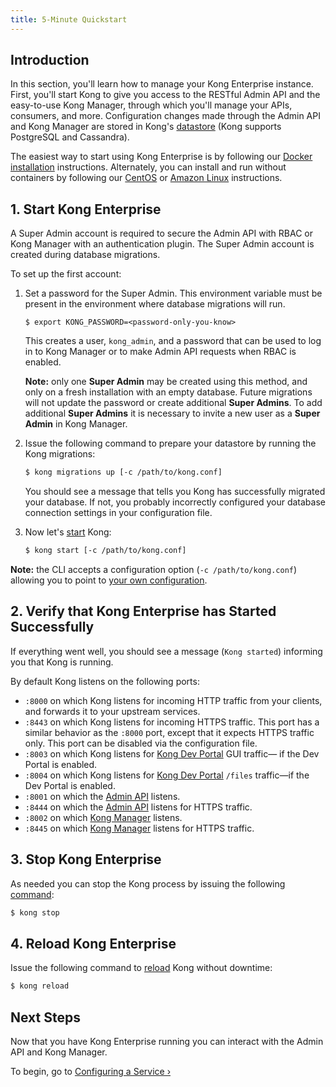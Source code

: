 ```yaml
---
title: 5-Minute Quickstart
---
```


## Introduction

In this section, you'll learn how to manage your Kong Enterprise instance. 
First, you'll start Kong to give you access to the RESTful Admin API and the 
easy-to-use Kong Manager, through which you'll manage your APIs, consumers, and 
more. Configuration changes made through the Admin API and Kong Manager are 
stored in Kong's [datastore][datastore-section] (Kong supports PostgreSQL 
and Cassandra).

The easiest way to start using Kong Enterprise is by following our 
[Docker installation][docker] instructions. Alternately, you can install and 
run without containers by following our [CentOS][centos] or 
[Amazon Linux][amazonlinux] instructions.

## 1. Start Kong Enterprise

A Super Admin account is required to secure the Admin API with RBAC or Kong 
Manager with an authentication plugin. The Super Admin account is created 
during database migrations. 

To set up the first account:

1. Set a password for the Super Admin. This environment variable must
    be present in the environment where database migrations will run. 

    ```
    $ export KONG_PASSWORD=<password-only-you-know>
    ```

    This creates a user, `kong_admin`, and a password that can be used to
    log in to Kong Manager or to make Admin API requests when RBAC is enabled.

    **Note:** only one **Super Admin** may be created using this method, and only
    on a fresh installation with an empty database.  Future migrations will not update the
    password or create additional **Super Admins**.  To add additional **Super
    Admins** it is necessary to invite a new user as a **Super Admin** in Kong Manager.

2. Issue the following command to prepare your datastore by running the Kong
    migrations:

    ```bash
    $ kong migrations up [-c /path/to/kong.conf]
    ```

    You should see a message that tells you Kong has successfully migrated your
    database. If not, you probably incorrectly configured your database
    connection settings in your configuration file.

3. Now let's [start][CLI] Kong:

    ```bash
    $ kong start [-c /path/to/kong.conf]
    ```

**Note:** the CLI accepts a configuration option (`-c /path/to/kong.conf`)
allowing you to point to [your own configuration](/enterprise/{{page.kong_version}}/property-reference/#configuration-loading).

## 2. Verify that Kong Enterprise has Started Successfully

If everything went well, you should see a message (`Kong started`)
informing you that Kong is running.

By default Kong listens on the following ports:

- `:8000` on which Kong listens for incoming HTTP traffic from your
  clients, and forwards it to your upstream services.
- `:8443` on which Kong listens for incoming HTTPS traffic. This port has a
  similar behavior as the `:8000` port, except that it expects HTTPS
  traffic only. This port can be disabled via the configuration file.
- `:8003` on which Kong listens for [Kong Dev Portal][dev-portal] GUI traffic—
if the Dev Portal is enabled.
- `:8004` on which Kong listens for [Kong Dev Portal][dev-portal] `/files` 
  traffic—if the Dev Portal is enabled.
- `:8001` on which the [Admin API][API] listens.
- `:8444` on which the [Admin API][API] listens for HTTPS traffic.
- `:8002` on which [Kong Manager][kong-manager] listens.
- `:8445` on which [Kong Manager][kong-manager] listens for HTTPS traffic.


## 3. Stop Kong Enterprise

As needed you can stop the Kong process by issuing the following [command][CLI]:

```bash
$ kong stop
```

## 4. Reload Kong Enterprise

Issue the following command to [reload][CLI] Kong without downtime:

```bash
$ kong reload
```

## Next Steps

Now that you have Kong Enterprise running you can interact with the Admin API 
and Kong Manager.

To begin, go to [Configuring a Service &rsaquo;][configuring-a-service]

[CLI]: /enterprise/{{page.kong_version}}/cli
[API]: /enterprise/{{page.kong_version}}/admin-api
[kong-manager]: /enterprise/{{page.kong_version}}/kong-manager/overview
[datastore-section]: /enterprise/{{page.kong_version}}/property-reference/#datastore
[configuring-a-service]: /enterprise/{{page.kong_version}}/getting-started/configuring-a-service
[docker]: /enterprise/{{page.kong_version}}/installation/docker/
[centos]: /enterprise/{{page.kong_version}}/installation/centos/
[amazonlinux]: /enterprise/{{page.kong_version}}/installation/amazon-linux/
[dev-portal]: /enterprise/{{page.kong_version}}/developer-portal/introduction
